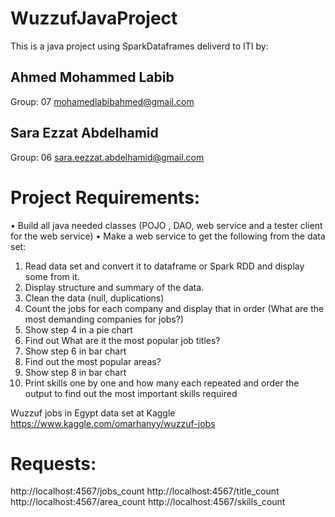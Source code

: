# WuzzufJavaProject

This is a java project using SparkDataframes deliverd to ITI by:

## Ahmed Mohammed Labib  
  Group: 07 
  mohamedlabibahmed@gmail.com
  
## Sara Ezzat Abdelhamid 
  Group: 06
  sara.eezzat.abdelhamid@gmail.com
 
 Project Requirements:
 ======================
 • Build all java needed classes (POJO , DAO, web service and a tester client for the web service)
• Make a web service to get the following from the data set:

1. Read data set and convert it to dataframe or Spark RDD and display some from it.
2. Display structure and summary of the data.
3. Clean the data (null, duplications)
4. Count the jobs for each company and display that in order (What are the most demanding companies for jobs?)
5. Show step 4 in a pie chart 
6. Find out What are it the most popular job titles? 
7. Show step 6 in bar chart 
8. Find out the most popular areas?
9. Show step 8 in bar chart 
10. Print skills one by one and how many each repeated and order the output to find out the most important skills required

Wuzzuf jobs in Egypt data set at Kaggle
https://www.kaggle.com/omarhanyy/wuzzuf-jobs

Requests:
==========
http://localhost:4567/jobs_count
http://localhost:4567/title_count
http://localhost:4567/area_count
http://localhost:4567/skills_count
